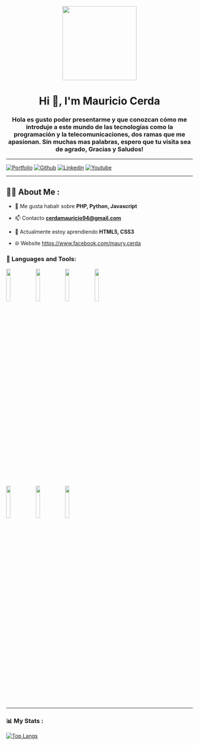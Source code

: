 <div id="header" align="center">
    <img src="https://media.giphy.com/media/QZkpIdieotn3i/giphy.gif" width="200" />
    <h1 align="center">Hi 👋, I'm Mauricio Cerda</h1>
    <h3 align="center">Hola es gusto poder presentarme y que conozcan cómo me introduje a este mundo de las tecnologías como la programación y la telecomunicaciones, dos ramas que me apasionan. Sin muchas mas palabras, espero que tu visita sea de agrado, Gracias y Saludos!</h3>
</div>

---
[![Portfolio](https://img.shields.io/badge/-Portfolio-red?style=flat&logo=appveyor&logoColor=white)](https:)
[![Github](https://img.shields.io/badge/-Github-000?style=flat&logo=Github&logoColor=white)](https://github.com/MauryCerda)
[![Linkedin](https://img.shields.io/badge/-LinkedIn-blue?style=flat&logo=Linkedin&logoColor=white)](https:)
[![Youtube](https://img.shields.io/badge/-Youtube-blue?style=flat&logo=Youtube&logoColor=white)](https:)


---

## 👨‍💻 About Me :

- 💬 Me gusta habalr sobre **PHP, Python, Javascript**

- 📫 Contacto **cerdamauricio94@gmail.com**

- 🌱 Actualmente estoy aprendiendo **HTML5, CSS3**

- 🌐 Website https://www.facebook.com/maury.cerda

<div align="left">
    <h3>🔨 Languages and Tools:</h3>
    <div>
        <code><img width="15%" src="https://www.vectorlogo.zone/logos/javascript/javascript-ar21.svg"></code>
 	<code><img width="15%" src="https://www.vectorlogo.zone/logos/typescriptlang/typescriptlang-ar21.svg"></code>
  	<code><img width="15%" src="https://www.vectorlogo.zone/logos/python/python-ar21.svg"></code>
  	<code><img width="15%" src="https://www.vectorlogo.zone/logos/getbootstrap/getbootstrap-ar21.svg"></code>
	<br />
 	<code><img width="15%" src="https://www.vectorlogo.zone/logos/mysql/mysql-ar21.svg"></code>
  	<code><img width="15%" src="https://www.vectorlogo.zone/logos/angular/angular-ar21.svg"></code>
   	<code><img width="15%" src="https://www.vectorlogo.zone/logos/git-scm/git-scm-ar21.svg"></code>
	
  <br />
      </div>
</div>

---

### 📊 My Stats :
[![Top Langs](https://github-readme-stats.vercel.app/api/top-langs/?username=YouDevs&theme=tokyonight)](https://github.com/anuraghazra/github-readme-stats)
		
		
